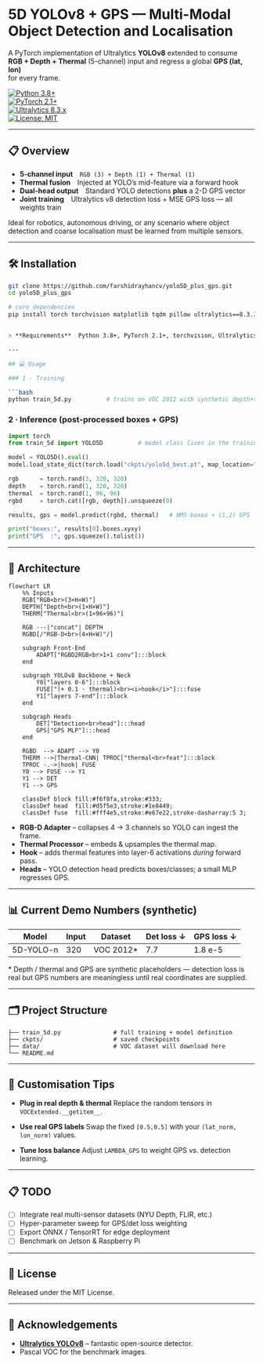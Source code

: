 

# 5D YOLOv8 + GPS — Multi-Modal Object Detection and Localisation

A PyTorch implementation of Ultralytics **YOLOv8** extended to consume  
**RGB + Depth + Thermal** (5-channel) input and regress a global **GPS (lat, lon)**  
for every frame.

[![Python 3.8+](https://img.shields.io/badge/Python-3.8+-blue.svg)](https://www.python.org/)  
[![PyTorch 2.1+](https://img.shields.io/badge/PyTorch-2.1%2B-red.svg)](https://pytorch.org/)  
[![Ultralytics 8.3.x](https://img.shields.io/badge/Ultralytics-YOLOv8-8.3.x-green.svg)](https://github.com/ultralytics/ultralytics)  
[![License: MIT](https://img.shields.io/badge/License-MIT-yellow.svg)](LICENSE)

---

## 📋 Overview

* **5-channel input** `RGB (3) + Depth (1) + Thermal (1)`  
* **Thermal fusion** Injected at YOLO’s mid-feature via a forward hook  
* **Dual-head output** Standard YOLO detections **plus** a 2-D GPS vector  
* **Joint training** Ultralytics v8 detection loss + MSE GPS loss — all weights train

Ideal for robotics, autonomous driving, or any scenario where object
detection and coarse localisation must be learned from multiple sensors.

---

## 🛠 Installation

```bash
git clone https://github.com/farshidrayhancv/yolo5D_plus_gps.git
cd yolo5D_plus_gps

# core dependencies
pip install torch torchvision matplotlib tqdm pillow ultralytics==8.3.140


> **Requirements**  Python 3.8+, PyTorch 2.1+, torchvision, Ultralytics 8.3.x

---

## 💻 Usage

### 1 · Training

```bash
python train_5d.py          # trains on VOC 2012 with synthetic depth+thermal
```

### 2 · Inference (post-processed boxes + GPS)

```python
import torch
from train_5d import YOLO5D          # model class lives in the training script

model = YOLO5D().eval()
model.load_state_dict(torch.load("ckpts/yolo5d_best.pt", map_location="cpu"))

rgb      = torch.rand(3, 320, 320)
depth    = torch.rand(1, 320, 320)
thermal  = torch.rand(1, 96, 96)
rgbd     = torch.cat([rgb, depth]).unsqueeze(0)

results, gps = model.predict(rgbd, thermal)   # NMS boxes + (1,2) GPS

print("boxes:", results[0].boxes.xyxy)
print("GPS  :", gps.squeeze().tolist())
```

---

## 🧠 Architecture

```mermaid
flowchart LR
    %% Inputs
    RGB["RGB<br>(3×H×W)"]
    DEPTH["Depth<br>(1×H×W)"]
    THERM["Thermal<br>(1×96×96)"]

    RGB ---|"concat"| DEPTH
    RGBD[/"RGB-D<br>(4×H×W)"/]

    subgraph Front-End
        ADAPT["RGBD2RGB<br>1×1 conv"]:::block
    end

    subgraph YOLOv8 Backbone + Neck
        Y0["layers 0-6"]:::block
        FUSE["(+ 0.1 · thermal)<br><i>hook</i>"]:::fuse
        Y1["layers 7-end"]:::block
    end

    subgraph Heads
        DET["Detection<br>head"]:::head
        GPS["GPS MLP"]:::head
    end

    RGBD  --> ADAPT --> Y0
    THERM -->|Thermal-CNN| TPROC["thermal<br>feat"]:::block
    TPROC -.->|hook| FUSE
    Y0 --> FUSE --> Y1
    Y1 --> DET
    Y1 --> GPS

    classDef block fill:#f6f8fa,stroke:#333;
    classDef head  fill:#d5f5e3,stroke:#1e8449;
    classDef fuse  fill:#fff4e5,stroke:#e67e22,stroke-dasharray:5 3;
```

* **RGB-D Adapter** – collapses 4 → 3 channels so YOLO can ingest the frame.
* **Thermal Processor** – embeds & upsamples the thermal map.
* **Hook** – adds thermal features into layer-6 activations *during* forward pass.
* **Heads** – YOLO detection head predicts boxes/classes; a small MLP regresses GPS.

---

## 📊 Current Demo Numbers (synthetic)

| Model     | Input | Dataset    | Det loss ↓ | GPS loss ↓ |
| --------- | ----- | ---------- | ---------- | ---------- |
| 5D-YOLO-n | 320   | VOC 2012\* | 7.7        | 1.8 e-5    |

\* Depth / thermal and GPS are synthetic placeholders — detection loss is
real but GPS numbers are meaningless until real coordinates are supplied.

---

## 🗂 Project Structure

```
├── train_5d.py               # full training + model definition
├── ckpts/                    # saved checkpoints
├── data/                     # VOC dataset will download here
└── README.md
```

---

## 🔄 Customisation Tips

* **Plug in real depth & thermal**
  Replace the random tensors in `VOCExtended.__getitem__`.

* **Use real GPS labels**
  Swap the fixed `[0.5,0.5]` with your `(lat_norm, lon_norm)` values.

* **Tune loss balance**
  Adjust `LAMBDA_GPS` to weight GPS vs. detection learning.

---

## 📋 TODO

* [ ] Integrate real multi-sensor datasets (NYU Depth, FLIR, etc.)
* [ ] Hyper-parameter sweep for GPS/det loss weighting
* [ ] Export ONNX / TensorRT for edge deployment
* [ ] Benchmark on Jetson & Raspberry Pi

---

## 📄 License

Released under the MIT License.

---

## 🙏 Acknowledgements

* **[Ultralytics YOLOv8](https://github.com/ultralytics/ultralytics)** – fantastic open-source detector.
* Pascal VOC for the benchmark images.


